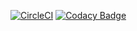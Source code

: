 [![CircleCI](https://circleci.com/gh/WellFactored/s3-mock.svg?style=svg)](https://circleci.com/gh/WellFactored/s3-mock)
[![Codacy Badge](https://api.codacy.com/project/badge/Grade/1a8c7f7836754eb4b24842c46125c6c8)](https://www.codacy.com/manual/WellFactored/s3-mock?utm_source=github.com&amp;utm_medium=referral&amp;utm_content=WellFactored/s3-mock&amp;utm_campaign=Badge_Grade)
